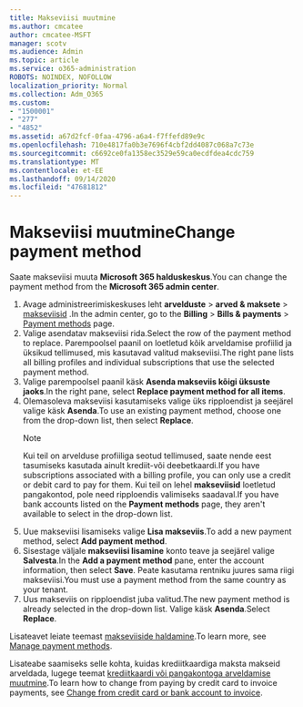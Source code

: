 ```yaml
---
title: Makseviisi muutmine
ms.author: cmcatee
author: cmcatee-MSFT
manager: scotv
ms.audience: Admin
ms.topic: article
ms.service: o365-administration
ROBOTS: NOINDEX, NOFOLLOW
localization_priority: Normal
ms.collection: Adm_O365
ms.custom:
- "1500001"
- "277"
- "4852"
ms.assetid: a67d2fcf-0faa-4796-a6a4-f7ffefd89e9c
ms.openlocfilehash: 710e4817fa0b3e7696f4cbf2dd4087c068a7c73e
ms.sourcegitcommit: c6692ce0fa1358ec3529e59ca0ecdfdea4cdc759
ms.translationtype: MT
ms.contentlocale: et-EE
ms.lasthandoff: 09/14/2020
ms.locfileid: "47681812"
---
```

# <a name="change-payment-method"></a><span data-ttu-id="c05f5-102">Makseviisi muutmine</span><span class="sxs-lookup"><span data-stu-id="c05f5-102">Change payment method</span></span>

<span data-ttu-id="c05f5-103">Saate makseviisi muuta **Microsoft 365 halduskeskus**.</span><span class="sxs-lookup"><span data-stu-id="c05f5-103">You can change the payment method from the **Microsoft 365 admin center**.</span></span>
  
1. <span data-ttu-id="c05f5-104">Avage administreerimiskeskuses leht **arvelduste**  >  **arved & maksete**  >  [makseviisid](https://go.microsoft.com/fwlink/p/?linkid=2018806) .</span><span class="sxs-lookup"><span data-stu-id="c05f5-104">In the admin center, go to the **Billing** > **Bills & payments** > [Payment methods](https://go.microsoft.com/fwlink/p/?linkid=2018806) page.</span></span>
2. <span data-ttu-id="c05f5-105">Valige asendatav makseviisi rida.</span><span class="sxs-lookup"><span data-stu-id="c05f5-105">Select the row of the payment method to replace.</span></span> <span data-ttu-id="c05f5-106">Parempoolsel paanil on loetletud kõik arveldamise profiilid ja üksikud tellimused, mis kasutavad valitud makseviisi.</span><span class="sxs-lookup"><span data-stu-id="c05f5-106">The right pane lists all billing profiles and individual subscriptions that use the selected payment method.</span></span>
3. <span data-ttu-id="c05f5-107">Valige parempoolsel paanil käsk **Asenda makseviis kõigi üksuste jaoks**.</span><span class="sxs-lookup"><span data-stu-id="c05f5-107">In the right pane, select **Replace payment method for all items**.</span></span>
4. <span data-ttu-id="c05f5-108">Olemasoleva makseviisi kasutamiseks valige üks ripploendist ja seejärel valige käsk **Asenda**.</span><span class="sxs-lookup"><span data-stu-id="c05f5-108">To use an existing payment method, choose one from the drop-down list, then select **Replace**.</span></span>
    > [!NOTE]
    > <span data-ttu-id="c05f5-109">Kui teil on arvelduse profiiliga seotud tellimused, saate nende eest tasumiseks kasutada ainult krediit-või deebetkaardi.</span><span class="sxs-lookup"><span data-stu-id="c05f5-109">If you have subscriptions associated with a billing profile, you can only use a credit or debit card to pay for them.</span></span> <span data-ttu-id="c05f5-110">Kui teil on lehel **makseviisid** loetletud pangakontod, pole need ripploendis valimiseks saadaval.</span><span class="sxs-lookup"><span data-stu-id="c05f5-110">If you have bank accounts listed on the **Payment methods** page, they aren't available to select in the drop-down list.</span></span>
5. <span data-ttu-id="c05f5-111">Uue makseviisi lisamiseks valige **Lisa makseviis**.</span><span class="sxs-lookup"><span data-stu-id="c05f5-111">To add a new payment method, select **Add payment method**.</span></span>
6. <span data-ttu-id="c05f5-112">Sisestage väljale **makseviisi lisamine** konto teave ja seejärel valige **Salvesta**.</span><span class="sxs-lookup"><span data-stu-id="c05f5-112">In the **Add a payment method** pane, enter the account information, then select **Save**.</span></span> <span data-ttu-id="c05f5-113">Peate kasutama rentniku juures sama riigi makseviisi.</span><span class="sxs-lookup"><span data-stu-id="c05f5-113">You must use a payment method from the same country as your tenant.</span></span>
7. <span data-ttu-id="c05f5-114">Uus makseviis on ripploendist juba valitud.</span><span class="sxs-lookup"><span data-stu-id="c05f5-114">The new payment method is already selected in the drop-down list.</span></span> <span data-ttu-id="c05f5-115">Valige käsk **Asenda**.</span><span class="sxs-lookup"><span data-stu-id="c05f5-115">Select **Replace**.</span></span>

<span data-ttu-id="c05f5-116">Lisateavet leiate teemast [makseviiside haldamine](https://docs.microsoft.com/microsoft-365/commerce/billing-and-payments/manage-payment-methods).</span><span class="sxs-lookup"><span data-stu-id="c05f5-116">To learn more, see [Manage payment methods](https://docs.microsoft.com/microsoft-365/commerce/billing-and-payments/manage-payment-methods).</span></span>

<span data-ttu-id="c05f5-117">Lisateabe saamiseks selle kohta, kuidas krediitkaardiga maksta makseid arveldada, lugege teemat [krediitkaardi või pangakontoga arveldamise muutmine](https://docs.microsoft.com/microsoft-365/commerce/billing-and-payments/change-payment-method#change-from-credit-card-or-bank-account-to-invoice).</span><span class="sxs-lookup"><span data-stu-id="c05f5-117">To learn how to change from paying by credit card to invoice payments, see [Change from credit card or bank account to invoice](https://docs.microsoft.com/microsoft-365/commerce/billing-and-payments/change-payment-method#change-from-credit-card-or-bank-account-to-invoice).</span></span>